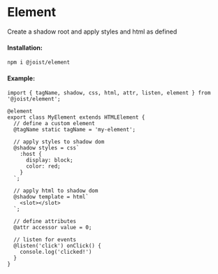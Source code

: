 # Element

Create a shadow root and apply styles and html as defined

#### Installation:

```BASH
npm i @joist/element
```

#### Example:

```TS
import { tagName, shadow, css, html, attr, listen, element } from '@joist/element';

@element
export class MyElement extends HTMLElement {
  // define a custom element
  @tagName static tagName = 'my-element';

  // apply styles to shadow dom
  @shadow styles = css`
    :host {
      display: block;
      color: red;
    }
  `;

  // apply html to shadow dom
  @shadow template = html`
    <slot></slot>
  `;

  // define attributes
  @attr accessor value = 0;

  // listen for events
  @listen('click') onClick() {
    console.log('clicked!')
  }
}
```
